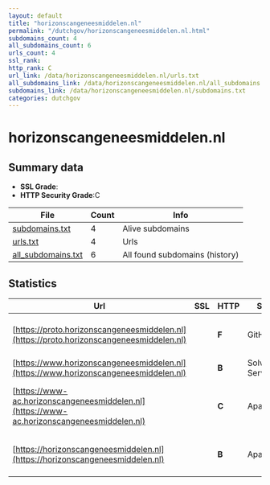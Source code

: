 ```yaml
---
layout: default
title: "horizonscangeneesmiddelen.nl"
permalink: "/dutchgov/horizonscangeneesmiddelen.nl.html"
subdomains_count: 4
all_subdomains_count: 6
urls_count: 4
ssl_rank: 
http_rank: C
url_link: /data/horizonscangeneesmiddelen.nl/urls.txt
all_subdomains_link: /data/horizonscangeneesmiddelen.nl/all_subdomains.txt
subdomains_link: /data/horizonscangeneesmiddelen.nl/subdomains.txt
categories: dutchgov
---
```



# horizonscangeneesmiddelen.nl
## Summary data


 - **SSL Grade**:
 - **HTTP Security Grade**:C


| File       | Count | Info |
|------------|-------|------|
|[subdomains.txt](/data/horizonscangeneesmiddelen.nl/subdomains.txt)|4|Alive subdomains|
|[urls.txt](/data/horizonscangeneesmiddelen.nl/urls.txt)|4|Urls|
|[all_subdomains.txt](/data/horizonscangeneesmiddelen.nl/all_subdomains.txt)|6|All found subdomains (history)|


## Statistics


| Url | SSL | HTTP | Server | Cookie | HSTS | CORS | CTO | CSP | XFO | XXP | RP |FP| Tech |Title |
|--------|-------|-------|------|------|------|------|------|------|------|------|------|------|------|------|
|[https://proto.horizonscangeneesmiddelen.nl](https://proto.horizonscangeneesmiddelen.nl)| | **F**|GitHub.com| | | :warning:| | | | | :white_check_mark: | |Fastly GitHub Pages Varnish|Horizonscan gene...|
|[https://www.horizonscangeneesmiddelen.nl](https://www.horizonscangeneesmiddelen.nl)| | **B**|Solvinity Server|:white_check_mark: |:white_check_mark: | | |:warning: | | :white_check_mark: | :white_check_mark: | |HSTS|Horizonscan gene...|
|[https://www-ac.horizonscangeneesmiddelen.nl](https://www-ac.horizonscangeneesmiddelen.nl)| | **C**|Apache| |:white_check_mark: | | | | | | :white_check_mark: | |Apache HTTP Server Basic HSTS|401 Unauthorized|
|[https://horizonscangeneesmiddelen.nl](https://horizonscangeneesmiddelen.nl)| | **B**|Apache|:white_check_mark: |:white_check_mark: | | |:warning: | | :white_check_mark: | :white_check_mark: | |Apache HTTP Server HSTS|301 Moved Perman...|

